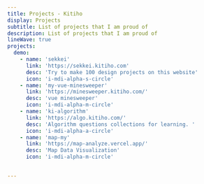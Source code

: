 ```yaml
---
title: Projects - Kitiho
display: Projects
subtitle: List of projects that I am proud of
description: List of projects that I am proud of
lineWave: true
projects:
  demo:
    - name: 'sekkei'
      link: 'https://sekkei.kitiho.com'
      desc: 'Try to make 100 design projects on this website'
      icon: 'i-mdi-alpha-s-circle'
    - name: 'my-vue-minesweeper'
      link: 'https://minesweeper.kitiho.com/'
      desc: 'vue minesweeper'
      icon: 'i-mdi-alpha-m-circle'
    - name: 'ki-algorithm'
      link: 'https://algo.kitiho.com/'
      desc: 'Algorithm questions collections for learning. '
      icon: 'i-mdi-alpha-a-circle'
    - name: 'map-my'
      link: 'https://map-analyze.vercel.app/'
      desc: 'Map Data Visualization'
      icon: 'i-mdi-alpha-m-circle'

      
---
```



<ListProjects :projects="frontmatter.projects" />

<StarsRanking />
